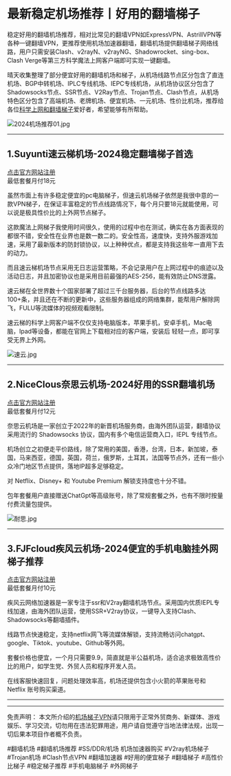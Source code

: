 # 最新稳定机场推荐丨好用的翻墙梯子

稳定好用的翻墙机场推荐，相对比常见的翻墙VPN如ExpressVPN、AstrillVPN等各种一键翻墙VPN，更推荐使用机场加速器翻墙，翻墙机场提供翻墙梯子网络线路，用户只需安装Clash、v2rayN、v2rayNG、Shadowrocket、sing-box、Clash Verge等第三方科学魔法上网客户端即可实现一键翻墙。

晴天收集整理了部分便宜好用的翻墙机场和梯子，从机场线路节点区分包含了直连机场、BGP中转机场、IPLC专线机场、IEPC专线机场，从机场协议区分包含了Shadowsocks节点、SSR节点、V2Ray节点、Trojan节点、Clash节点，从机场特色区分包含了高端机场、老牌机场、便宜机场、一元机场、性价比机场，推荐给各位[科学上网和翻墙梯子](https://reactchina.sxlcdn.com/t/topic/40287)爱好者，希望能够有所帮助。

![2024机场推荐01.jpg](https://pic.imgdb.cn/item/65bf2047871b83018a95c08e.jpg)

-----

## 1.Suyunti速云梯机场-2024稳定翻墙梯子首选
[点击官方网站注册](https://go.51tz.cc/sycloud)  
最低套餐月付18元

虽然市面上有许多稳定便宜的pc电脑梯子，但速云机场梯子依然是我很中意的一款VPN梯子，在保证丰富稳定的节点线路情况下，每个月只要18元就能使用，可以说是极具性价比的上外网节点梯子。

这款魔法上网梯子我使用时间很久，使用的过程中也在测试，确实在各方面表现的都很不错，安全性在业界也是数一数二的。安全性高，速度快，支持外服游戏加速，采用了最新版本的防封锁协议，以上种种优点，都是支持我这些年一直用下去的动力。

而且速云梯机场节点采用无日志运营策略，不会记录用户在上网过程中的痕迹以及活动日志，并且加密协议也是采用目前最强的AES-256，能有效防止DNS泄露。

速云梯在全世界数十个国家部署了超过三千台服务器，后台的节点线路多达100+条，并且还在不断的更新中，这些服务器组成的网络集群，能帮用户解除网飞，FULU等流媒体的视频观看限制。

速云梯的科学上网客户端不仅仅支持电脑版本，苹果手机，安卓手机，Mac电脑，Ipad等设备，都能在官网上下载相对应的客户端，安装后 轻轻一点，即可享受无界上外网。

![速云.jpg](https://s2.loli.net/2024/01/08/JIErPyaFfXcpYqd.jpg)

-----

## 2.NiceClous奈思云机场-2024好用的SSR翻墙机场
[点击官方网站注册](https://go.51tz.cc/nicecloud)  
最低套餐月付12元

奈思云机场是一家创立于2022年的新晋机场服务商，由海外团队运营，翻墙协议采用流行的 Shadowsocks 协议，国内有多个电信运营商入口，IEPL 专线节点。

机场创立之初便走平价路线，除了常用的美国，香港，台湾，日本，新加坡，泰国，马来西亚，德国，英国，荷兰，俄罗斯，土耳其，法国等节点外，还有一些小众冷门地区节点提供，落地IP超多足够稳定。

对 Netflix、Disney+ 和 Youtube Premium 解锁支持度也十分不错。

包年套餐用户直接赠送ChatGpt等高级账号，除了常规套餐之外，也有不限时按量付费流量包提供。

![耐思.jpg](https://s2.loli.net/2024/01/08/VmRF9CKAM67hzdE.jpg)

-----

## 3.FJFcloud疾风云机场-2024便宜的手机电脑挂外网梯子推荐
[点击官方网站注册](https://go.51tz.cc/jfcloud)  
最低套餐月付10元

疾风云网络加速器是一家专注于ssr和V2ray翻墙机场节点。采用国内优质IEPL专线加速，由海外团队运营，使用SSR+V2ray协议，一键导入支持Clash、Shadowsocks等翻墙插件。

线路节点快速稳定，支持netflix网飞等流媒体解锁，支持流畅访问chatgpt、google、Tiktok、youtube、Github等外网。

套餐价格也便宜，一个月只需要9.9，简直就是半公益机场，适合追求极致高性价比的用户，如学生党、外贸人员和程序开发人员。

在线客服快速回复，问题处理效率高，机场还提供包含小火箭的苹果账号和 Netflix 账号购买渠道。



-----

***  
免责声明： 本文所介绍的[机场梯子VPN](https://musescore.org/zh-hans/node/361206)请只限用于正常外贸商务、新媒体、游戏娱乐、学习交流，切勿用在违法犯罪用途，用户请自觉遵守当地法律法规，出现一切后果本项目作者概不负责。

#翻墙机场 #翻墙机场推荐 #SS/DDR/机场 机场加速器购买 #V2ray机场梯子 #Trojan机场 #Clash节点VPN #翻墙加速器 #好用的便宜梯子 #翻墙梯子 #高性价比梯子 #稳定梯子推荐 #手机电脑梯子 #外网梯子

